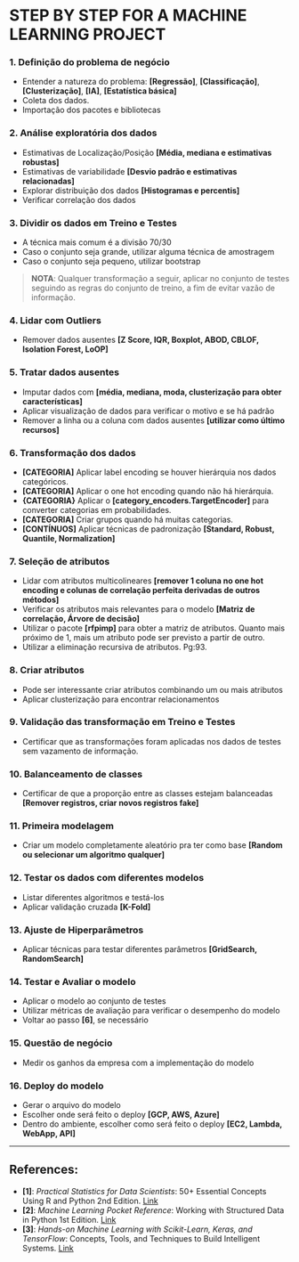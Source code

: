 # STEP BY STEP FOR A MACHINE LEARNING PROJECT

### **1. Definição do problema de negócio**
* Entender a natureza do problema: **[Regressão]**, **[Classificação]**, **[Clusterização]**, **[IA]**, **[Estatística básica]**
* Coleta dos dados.
* Importação dos pacotes e bibliotecas

### **2. Análise exploratória dos dados**
* Estimativas de Localização/Posição **[Média, mediana e estimativas robustas]**
* Estimativas de variabilidade **[Desvio padrão e estimativas relacionadas]**
* Explorar distribuição dos dados **[Histogramas e percentis]**
* Verificar correlação dos dados
	
### **3. Dividir os dados em Treino e Testes**
* A técnica mais comum é a divisão 70/30
* Caso o conjunto seja grande, utilizar alguma técnica de amostragem
* Caso o conjunto seja pequeno, utilizar bootstrap
> **NOTA**: Qualquer transformação a seguir, aplicar no conjunto de testes seguindo as regras do conjunto de treino, a fim de evitar vazão de informação.

### **4. Lidar com Outliers**
* Remover dados ausentes **[Z Score, IQR, Boxplot, ABOD, CBLOF, Isolation Forest, LoOP]**

### **5. Tratar dados ausentes**
* Imputar dados com **[média, mediana, moda, clusterização para obter características]**
* Aplicar visualização de dados para verificar o motivo e se há padrão
* Remover a linha ou a coluna com dados ausentes **[utilizar como último recursos]**

### **6. Transformação dos dados**
* **[CATEGORIA]** Aplicar label encoding se houver hierárquia nos dados categóricos.
* **[CATEGORIA]** Aplicar o one hot encoding quando não há hierárquia.
* **{CATEGORIA}** Aplicar o **[category_encoders.TargetEncoder]** para converter categorias em probabilidades.
* **[CATEGORIA]** Criar grupos quando há muitas categorias.
* **[CONTÍNUOS]** Aplicar técnicas de padronização **[Standard, Robust, Quantile, Normalization]**

### **7. Seleção de atributos**
* Lidar com atributos multicolineares **[remover 1 coluna no one hot encoding e colunas de correlação perfeita derivadas de outros métodos]**
* Verificar os atributos mais relevantes para o modelo **[Matriz de correlação, Árvore de decisão]**
* Utilizar o pacote **[rfpimp]** para obter a matriz de atributos. Quanto mais próximo de 1, mais um atributo pode ser previsto a partir de outro.
* Utilizar a eliminação recursiva de atributos. Pg:93.

### **8. Criar atributos**
* Pode ser interessante criar atributos combinando um ou mais atributos
* Aplicar clusterização para encontrar relacionamentos
	
### **9. Validação das transformação em Treino e Testes**
* Certificar que as transformações foram aplicadas nos dados de testes sem vazamento de informação.
	
### **10. Balanceamento de classes**
* Certificar de que a proporção entre as classes estejam balanceadas **[Remover registros, criar novos registros fake]**
	
### **11. Primeira modelagem**
* Criar um modelo completamente aleatório pra ter como base **[Random ou selecionar um algoritmo qualquer]**
	
### **12. Testar os dados com diferentes modelos**
* Listar diferentes algoritmos e testá-los
* Aplicar validação cruzada **[K-Fold]**
	
### **13. Ajuste de Hiperparâmetros**
* Aplicar técnicas para testar diferentes parâmetros **[GridSearch, RandomSearch]**
	
### **14. Testar e Avaliar o modelo**
* Aplicar o modelo ao conjunto de testes
* Utilizar métricas de avaliação para verificar o desempenho do modelo
* Voltar ao passo **[6]**, se necessário
	
### **15. Questão de negócio**
* Medir os ganhos da empresa com a implementação do modelo
	
### **16. Deploy do modelo**
* Gerar o arquivo do modelo
* Escolher onde será feito o deploy **[GCP, AWS, Azure]**
* Dentro do ambiente, escolher como será feito o deploy **[EC2, Lambda, WebApp, API]**

---

## References:
* **[1]**: *Practical Statistics for Data Scientists*: 50+ Essential Concepts Using R and Python 2nd Edition. [Link](https://www.amazon.com/Practical-Statistics-Data-Scientists-Essential/dp/149207294X)
* **[2]**: *Machine Learning Pocket Reference*: Working with Structured Data in Python 1st Edition. [Link](https://www.amazon.com/Machine-Learning-Pocket-Reference-Structured/dp/1492047546)
* **[3]**: *Hands-on Machine Learning with Scikit-Learn, Keras, and TensorFlow*: Concepts, Tools, and Techniques to Build Intelligent Systems. [Link](https://www.amazon.com.br/Hands-Machine-Learning-Scikit-Learn-TensorFlow/dp/1492032646/ref=asc_df_1492032646/?tag=googleshopp00-20&linkCode=df0&hvadid=379733272930&hvpos=&hvnetw=g&hvrand=16572882679886660793&hvpone=&hvptwo=&hvqmt=&hvdev=c&hvdvcmdl=&hvlocint=&hvlocphy=1001760&hvtargid=pla-523968811896&psc=1)
